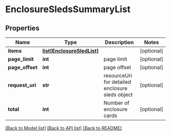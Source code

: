 # EnclosureSledsSummaryList

## Properties
Name | Type | Description | Notes
------------ | ------------- | ------------- | -------------
**items** | [**list[EnclosureSledList]**](EnclosureSledList.md) |  | [optional] 
**page_limit** | **int** | page limit | [optional] 
**page_offset** | **int** | page offset | [optional] 
**request_uri** | **str** | resourceUri for detailed enclosure sleds object | [optional] 
**total** | **int** | Number of enclosure cards | [optional] 

[[Back to Model list]](../README.md#documentation-for-models) [[Back to API list]](../README.md#documentation-for-api-endpoints) [[Back to README]](../README.md)


